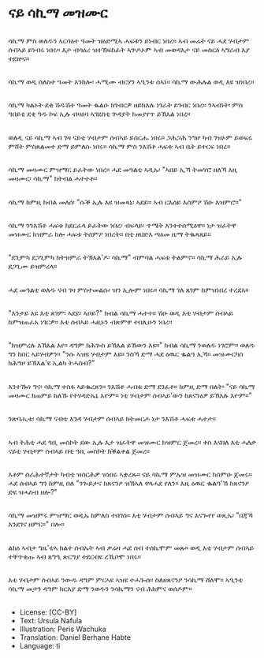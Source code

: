 # ናይ ሳኪማ መዝሙር

##
ሳኪማ ምስ ወለዱን ኣርባዕተ ዓመት ዝዕድሚኣ ሓፍቱን ይነብር ነበረ። ኣብ መሬት ናይ ሓደ ሃብታም ሰብኣይ ይነብሩ ነበሩ። እታ ብሳዕሪ ዝተኸፍከፈት ኣጕዶኦም ኣብ መወዳእታ ናይ መስርዕ ኣግራብ እያ ተደኵና።

##
ሳኪማ ወዲ ሰለስተ ዓመት እንከሎ፡ ሓሚሙ ብርሃን ኣዒንቱ ሰኣነ። ሳኪማ ውሕሉል ወዲ እዩ ዝነበረ።

##
ሳኪማ ካልኦት ደቂ ሽዱሽተ ዓመት ቈልዑ ክገብርዎ ዘይክእሉ ነገራት ይገብር ነበረ። ንኣብነት፡ ምስ ዓበይቲ ደቂ ዓዱ ኮፍ ኢሉ ብዛዕባ ኣገደስቲ ጕዳያት ክመያየጥ ይኽእል ነበረ።

##
ወለዲ ናይ ሳኪማ ኣብ ገዛ ናይቲ ሃብታም ሰብኣይ ይሰርሑ ነበሩ። ጋሕጋሕ ንግሆ ካብ ገዝኦም ይወፍሩ ምሸት ምስጸልመተ ድማ ይምለሱ ነበሩ። ሳኪማ ምስ ንእሽቶ ሓፍቱ ኣብ ቤት ይተርፍ ነበረ።

##
ሳኪማ መዛሙር ምዝማር ይፈትው ነበረ። ሓደ መዓልቲ ኣዲኡ፡ "ኣበይ ኢኻ ትመሃሮ ዘለኻ እዚ መዛሙር፡ ሳኪማ" ክትብል ሓተተቶ።

##
ሳኪማ ከምዚ ክብል መለሰ፡ "ሱቕ ኢሉ እዩ ዝመጻኒ፡ ኣደይ። ኣብ ርእሰይ እሰምዖ ሽዑ እዝምሮ።"

##
ሳኪማ ንንእሽቶ ሓፍቱ ክደርፈላ ይፈትው ነበረ፡ ብፍላይ፡ ጥሜት እንተተሰሚዕዋ። ነታ ዝፈትዋ መዝሙር ክዝምራ ከሎ ሓፍቱ ትሰምዖ ነበረት። በቲ ዘህድእ ጣዕመ ዜማ ትቈጻጸይ።

##
"ደጊምካ ደጋጊምካ ክትዝምራ ትኽእል'ዶ፡ ሳኪማ" ብምባል ሓፍቱ ትልምኖ። ሳኪማ ሕራይ ኢሉ ደጋጊሙ ይዝምረላ።

##
ሓደ መዓልቲ ወለዱ ናብ ገዛ ምስተመልሱ፡ ዝን ኢሎም ነበሩ። ሳኪማ ገለ ጸገም ከምዝነበረ ተረደአ።

##
"እንታይ እዩ እቲ ጸገም፡ ኣደይ፡ ኣቦይ?" ክብል ሳኪማ ሓተተ። ሽዑ ወዲ እቲ ሃብታም ሰብኣይ ከምዝጠፈአ ነገርዎ። እቲ ሰብኣይ ሓዚኑን ብጽምዋ ተበሊዑን ነበረ።

##
"ክዝምረሉ እኽእል እየ። ዳግም ክሕጐስ ይኽእል ይኸውን እዩ።" ክብል ሳኪማ ንወለዱ ነገሮም። ወለዱ ግን ከበር ኣይሃብዎን። "ንሱ ኣዝዩ ሃብታም እዩ። ንስኻ ድማ ሓደ ዕዉር ቈልዓ ኢኻ። መዝሙርካስ ክሕግዞ ይኽእል'ዩ ኢልካ ትሓስብ?"

##
እንተዀነ ግና፡ ሳኪማ ተስፋ ኣይቈረጸን። ንእሽቶ ሓብቱ ድማ ደገፈቶ። ከምዚ ድማ በለት፡ "ናይ ሳኪማ መዛሙር ክጠምይ ከለኹ የተሃዳድኡኒ እዮም። ነቲ ሃብታም ሰብኣይ'ውን ከጸናንዕዎ ይኽእሉ እዮም።"

##
ንጽባሒቱ፡ ሳኪማ ናብቲ እንዳ ሃብታም ሰብኣይ ክትመርሖ ነታ ንእሽቶ ሓፍቱ ሓተታ።

##
ኣብ ትሕቲ ሓደ ዓቢ መስኮት ደው ኢሉ እታ ዝፈትዋ መዝሙር ክዝምር ጀመረ። ቀስ እናበለ እቲ ሓለቃ ናይቲ ሃብታም ሰብኣይ በቲ ዓቢ መስኮት ክቕልቀል ጀመረ።

##
እቶም ሰራሕተኛታት ካብቲ ዝሰርሕዎ ዝነበሩ ኣቋረጹ። ናይ ሳኪማ ምኡዝ መዝሙር ክሰምዑ ጀመሩ። ሓደ ሰብኣይ ግን ከምዚ በለ "ንጐይታና ከጸናንዖ ዝኽኣለ ዋላሓደ የለን። እዚ ዕዉር ቈልዓ'ኸ ከጸናንዖ ድዩ ዝሓስብ ዘሎ?"

##
ሳኪማ መዝምሩ ምዝማር ወዲኡ ክምለስ ተበገሰ። እቲ ሃብታም ሰብኣይ ግና እናጐየየ ወጺኡ፡ "በጃኻ እንደገና ዘምር።" በሎ።

##
ልክዕ ኣብታ ግዜ'ቲኣ ክልተ ሰብኡት ኣብ ቃሬዛ ሓደ ሰብ ተሰኪሞም መጹ። ወዲ እቲ ሃብታም ሰብኣይ ተቐጥቂጡ ኣብ ጸግዒ ጽርግያ ተደርብዩ ረኺቦሞ ነበሩ።

##
እቲ ሃብታም ሰብኣይ ንውዱ ዳግም ምርኣዩ ኣዝዩ ተሓጐሰ። ስለዘጸናንዖ ንሳኪማ ሸለሞ። ኣዒንቲ ሳኪማ መታን ዳግም ክርእያ ድማ ንወዱን ንሳኪማን ናብ ሕክምና ወሰዶም።

##
* License: [CC-BY]
* Text: Ursula Nafula
* Illustration: Peris Wachuka
* Translation: Daniel Berhane Habte
* Language: ti
